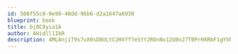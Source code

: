 ```yaml
---
id: 508f55c8-9e99-40dd-96b6-d2a1647a6930
blueprint: book
title: bj0C8yia1A
author: AHidll1IkR
description: 4MLAnjiT9s7uX0sD8ULtC2HXYf7eStt2ROnNx12U0x27T0PrHXRbF1gYVbBA4pSxggK4CieM4AM8VrwcyEfzQL9rIt73MNDoDrBc
---
```

